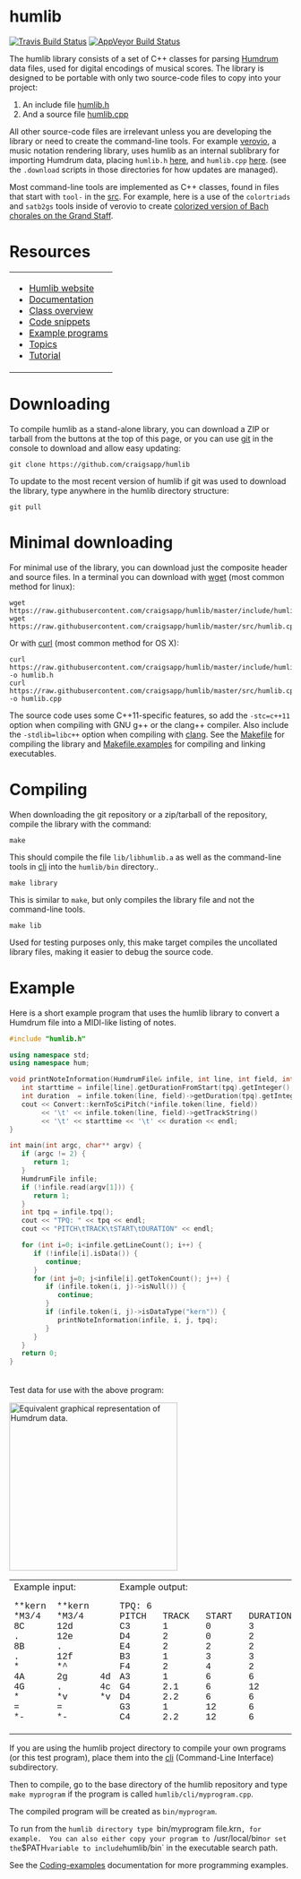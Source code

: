 humlib
==========

[![Travis Build Status](https://travis-ci.org/craigsapp/humlib.svg?branch=master)](https://travis-ci.org/craigsapp/humlib) [![AppVeyor Build Status](https://ci.appveyor.com/api/projects/status/e08c7i6tl17j3ip2?svg=true)](https://ci.appveyor.com/project/craigsapp/humlib)


The humlib library consists of a set of C++ classes for parsing
[Humdrum](http://www.humdrum.org) data files, used for digital encodings
of musical scores.  The library is designed to be portable with
only two source-code files to copy into your project:

1. An include file [humlib.h](https://github.com/craigsapp/humlib/blob/master/include/humlib.h)
2. And a source file [humlib.cpp](https://github.com/craigsapp/humlib/blob/master/src/humlib.cpp)

All other source-code files are irrelevant unless you are developing
the library or need to create the command-line tools.  For example
[verovio](https://github.com/rism-ch/verovio), a music notation
rendering library,  uses humlib as an internal sublibrary for
importing Humdrum data, placing `humlib.h`
[here](https://github.com/rism-ch/verovio/blob/master/include/hum), and
`humlib.cpp`
[here](https://github.com/rism-ch/verovio/blob/master/src/hum).
(see the `.download` scripts in those directories for how updates
are managed).

Most command-line tools are implemented as C++ classes, found in
files that start with `tool-` in the
[src](https://github.com/craigsapp/humlib/blob/master/src). For
example, here is a use of the `colortriads` and `satb2gs` tools
inside of verovio to create [colorized version of Bach chorales on
the Grand
Staff](https://verovio.humdrum.org/?file=chorales&filter=colortriads%7csatb2gs).


Resources
=========
<center>
<table style="display:block; padding:0; margin:0;">
<tr><td>
<ul id="resources">
<li style="margin-top:0"> <a href=http://humlib.humdrum.org>Humlib website</a> </li>
<li> <a href=http://humlib.humdrum.org/doc>Documentation</a> </li>
<li> <a href=http://humlib.humdrum.org/doc/class>Class overview</a> </li>
<li> <a href=http://humlib.humdrum.org/doc/snippet>Code snippets</a> </li>
<li> <a href=http://humlib.humdrum.org/doc/example>Example programs</a> </li>
<li> <a href=http://humlib.humdrum.org/doc/topic>Topics</a> </li>
<li> <a href=http://humlib.humdrum.org/doc/tutorial>Tutorial</a> </li>
</ul>
</td></tr></table>
</center>


Downloading
===========

To compile humlib as a stand-alone library, you can download a ZIP or
tarball from the buttons at the top of this page, or you can use
[git](https://en.wikipedia.org/wiki/Git_(software)) in the console to
download and allow easy updating:

```console
git clone https://github.com/craigsapp/humlib
```

To update to the most recent version of humlib if git was used to
download the library, type anywhere in the humlib directory structure:

```console
git pull
```

Minimal downloading
======================

For minimal use of the library, you can download just the composite
header and source files.  In a terminal you can download with
[wget](https://en.wikipedia.org/wiki/Wget) (most common method for
linux):

```console
wget https://raw.githubusercontent.com/craigsapp/humlib/master/include/humlib.h
wget https://raw.githubusercontent.com/craigsapp/humlib/master/src/humlib.cpp
```

Or with [curl](https://en.wikipedia.org/wiki/CURL) (most common method for OS X):

```console
curl https://raw.githubusercontent.com/craigsapp/humlib/master/include/humlib.h -o humlib.h
curl https://raw.githubusercontent.com/craigsapp/humlib/master/src/humlib.cpp -o humlib.cpp
```

The source code uses some C++11-specific features, so add the
`-stc=c++11` option when compiling with GNU g++ or the clang++ compiler.
Also include the `-stdlib=libc++` option when compiling with [clang](https://en.wikipedia.org/wiki/Clang).  See the
[Makefile](https://github.com/craigsapp/humlib/blob/master/Makefile)
for compiling the library and
[Makefile.examples](https://github.com/craigsapp/humlib/blob/master/Makefile.examples)
for compiling and linking executables.


Compiling
==========

When downloading the git repository or a zip/tarball of the repository,
compile the library with the command:

```console
make
```

This should compile the file `lib/libhumlib.a` as well as the
command-line tools in
[cli](https://github.com/craigsapp/humlib/blob/master/cli) into the
`humlib/bin` directory..

```console
make library
```

This is similar to `make`, but only compiles the library file and
not the command-line tools.

```console
make lib
```

Used for testing purposes only, this make target compiles
the uncollated library files, making it easier to debug
the source code.



Example
=============

Here is a short example program that uses the humlib library to convert
a Humdrum file into a MIDI-like listing of notes.

```cpp
#include "humlib.h"

using namespace std;
using namespace hum;

void printNoteInformation(HumdrumFile& infile, int line, int field, int tpq) {
   int starttime = infile[line].getDurationFromStart(tpq).getInteger();
   int duration  = infile.token(line, field)->getDuration(tpq).getInteger();
   cout << Convert::kernToSciPitch(*infile.token(line, field))
        << '\t' << infile.token(line, field)->getTrackString()
        << '\t' << starttime << '\t' << duration << endl;
}

int main(int argc, char** argv) {
   if (argc != 2) {
      return 1;
   }
   HumdrumFile infile;
   if (!infile.read(argv[1])) {
      return 1;
   }
   int tpq = infile.tpq();
   cout << "TPQ: " << tpq << endl;
   cout << "PITCH\tTRACK\tSTART\tDURATION" << endl;

   for (int i=0; i<infile.getLineCount(); i++) {
      if (!infile[i].isData()) {
         continue;
      }
      for (int j=0; j<infile[i].getTokenCount(); j++) {
         if (infile.token(i, j)->isNull()) {
            continue;
         }
         if (infile.token(i, j)->isDataType("kern")) {
            printNoteInformation(infile, i, j, tpq);
         }
      }
   }
   return 0;
}
```

<p style="padding-top: 20px;">
Test data for use with the above program:
</p>

<img style="width:300px" src="https://cdn.rawgit.com/humdrum-tools/humlib/gh-pages/images/hum2notelist.svg" title="Equivalent graphical representation of Humdrum data.">

<table style="width:100%">
<tr><td style="border:0">
Example input:<br>
<pre style="tab-stop: 12; font-family: Courier; text-align:left">
**kern  **kern
*M3/4   *M3/4
8C      12d
.       12e
8B      .
.       12f
*       *^
4A      2g      4d
4G      .       4c
*       *v      *v
=       =
*-      *-
</pre>
</td>
<td style="border:0">
Example output:<br>
<pre style="font-family: Courier; text-align:left">
TPQ: 6
PITCH   TRACK   START   DURATION
C3      1       0       3
D4      2       0       2
E4      2       2       2
B3      1       3       3
F4      2       4       2
A3      1       6       6
G4      2.1     6       12
D4      2.2     6       6
G3      1       12      6
C4      2.2     12      6
</pre>
</td></tr></table>

If you are using the humlib project directory to compile your own programs (or this test program), place them
into the [cli](https://github.com/craigsapp/humlib/blob/master/cli)
(Command-Line Interface) subdirectory. 

Then to compile, go to
the base directory of the humlib repository and type `make myprogram` if
the program is called `humlib/cli/myprogram.cpp`.  

The compiled
program will be created as `bin/myprogram`.  

To run from the `humlib
directory type `bin/myprogram file.krn`, for example.  You can also
either copy your program to `/usr/local/bin` or set the `$PATH`
variable to include `humlib/bin` in the executable search path.

See the [Coding-examples](http://humlib.humdrum.org/doc/example) documentation for more programming examples.



